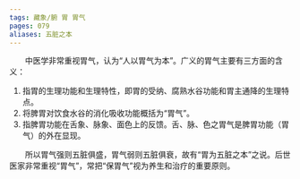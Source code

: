 ```yaml
---
tags: 藏象/腑 胃 胃气
pages: 079
aliases: 五脏之本
---
```

&emsp;&emsp;中医学非常重视胃气，认为“人以胃气为本”。广义的胃气主要有三方面的含义：
1. 指胃的生理功能和生理特性，即胃的受纳、腐熟水谷功能和胃主通降的生理特点。
2. 将脾胃对饮食水谷的消化吸收功能概括为“胃气”。
3. 指脾胃功能在舌象、脉象、面色上的反馈。舌、脉、色之胃气是脾胃功能（胃气）的外在显现。

&emsp;&emsp;所以胃气强则五脏俱盛，胃气弱则五脏俱衰，故有“胃为五脏之本”之说。后世医家非常重视“胃气”，常把“保胃气”视为养生和治疗的重要原则。